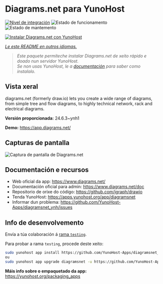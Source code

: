 <!--
NOTA: Este README foi creado automáticamente por <https://github.com/YunoHost/apps/tree/master/tools/readme_generator>
NON debe editarse manualmente.
-->

# Diagrams.net para YunoHost

[![Nivel de integración](https://dash.yunohost.org/integration/diagramsnet.svg)](https://ci-apps.yunohost.org/ci/apps/diagramsnet/) ![Estado de funcionamento](https://ci-apps.yunohost.org/ci/badges/diagramsnet.status.svg) ![Estado de mantemento](https://ci-apps.yunohost.org/ci/badges/diagramsnet.maintain.svg)

[![Instalar Diagrams.net con YunoHost](https://install-app.yunohost.org/install-with-yunohost.svg)](https://install-app.yunohost.org/?app=diagramsnet)

*[Le este README en outros idiomas.](./ALL_README.md)*

> *Este paquete permíteche instalar Diagrams.net de xeito rápido e doado nun servidor YunoHost.*  
> *Se non usas YunoHost, le a [documentación](https://yunohost.org/install) para saber como instalalo.*

## Vista xeral

diagrams.net (formerly draw.io) lets you create a wide range of diagrams, from simple tree and flow diagrams, to highly technical network, rack and electrical diagrams.


**Versión proporcionada:** 24.6.3~ynh1

**Demo:** <https://app.diagrams.net/>

## Capturas de pantalla

![Captura de pantalla de Diagrams.net](./doc/screenshots/screenshot.png)

## Documentación e recursos

- Web oficial da app: <https://www.diagrams.net/>
- Documentación oficial para admin: <https://www.diagrams.net/doc>
- Repositorio de orixe do código: <https://github.com/jgraph/drawio>
- Tenda YunoHost: <https://apps.yunohost.org/app/diagramsnet>
- Informar dun problema: <https://github.com/YunoHost-Apps/diagramsnet_ynh/issues>

## Info de desenvolvemento

Envía a túa colaboración á [rama `testing`](https://github.com/YunoHost-Apps/diagramsnet_ynh/tree/testing).

Para probar a rama `testing`, procede deste xeito:

```bash
sudo yunohost app install https://github.com/YunoHost-Apps/diagramsnet_ynh/tree/testing --debug
ou
sudo yunohost app upgrade diagramsnet -u https://github.com/YunoHost-Apps/diagramsnet_ynh/tree/testing --debug
```

**Máis info sobre o empaquetado da app:** <https://yunohost.org/packaging_apps>
